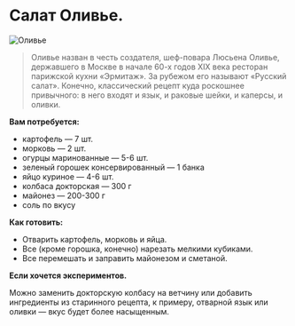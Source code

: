 # Салат Оливье.

![Оливье](/images/Kulinar/Salad/olivie.jpg 'Оливье')

> Оливье назван в честь создателя, шеф-повара Люсьена Оливье, державшего в Москве в начале 60-х годов XIX века ресторан парижской кухни «Эрмитаж». За рубежом его называют «Русский салат». Конечно, классический рецепт куда роскошнее привычного: в него входят и язык, и раковые шейки, и каперсы, и оливки.

**Вам потребуется:**

- картофель — 7 шт.
- морковь — 2 шт.
- огурцы маринованные — 5-6 шт.
- зеленый горошек консервированный — 1 банка
- яйцо куриное — 4-6 шт.
- колбаса докторская — 300 г
- майонез — 200-300 г
- соль по вкусу

**Как готовить:**

- Отварить картофель, морковь и яйца.
- Все (кроме горошка, конечно) нарезать мелкими кубиками.
- Все перемешать и заправить майонезом и сметаной.

**Если хочется экспериментов.**

Можно заменить докторскую колбасу на ветчину или добавить ингредиенты из старинного рецепта, к примеру, отварной язык или оливки — вкус будет более насыщенным.
